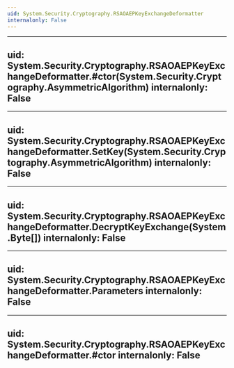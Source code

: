 ```yaml
---
uid: System.Security.Cryptography.RSAOAEPKeyExchangeDeformatter
internalonly: False
---
```


---
uid: System.Security.Cryptography.RSAOAEPKeyExchangeDeformatter.#ctor(System.Security.Cryptography.AsymmetricAlgorithm)
internalonly: False
---

---
uid: System.Security.Cryptography.RSAOAEPKeyExchangeDeformatter.SetKey(System.Security.Cryptography.AsymmetricAlgorithm)
internalonly: False
---

---
uid: System.Security.Cryptography.RSAOAEPKeyExchangeDeformatter.DecryptKeyExchange(System.Byte[])
internalonly: False
---

---
uid: System.Security.Cryptography.RSAOAEPKeyExchangeDeformatter.Parameters
internalonly: False
---

---
uid: System.Security.Cryptography.RSAOAEPKeyExchangeDeformatter.#ctor
internalonly: False
---
